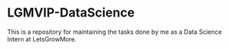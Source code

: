 # LGMVIP-DataScience
This is a repository for maintaining the tasks done by me as a Data Science Intern at LetsGrowMore.
